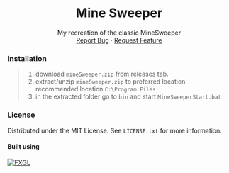 <div>
<h1 align="center">Mine Sweeper</h1>

  <p align="center">
    My recreation of the classic MineSweeper
    <br />
    <a href="https://github.com/oliverbos1/MineSweeper/issues/new?labels=bug&template=bug-report---.md">Report Bug</a>
    &middot;
    <a href="https://github.com/oliverbos1/MineSweeper/issues/new?labels=enhancement&template=feature-request---.md">Request Feature</a>
  </p>
</div>

### Installation

> 1. download `mineSweeper.zip` from releases tab.
> 2. extract/unzip `mineSweeper.zip` to preferred location. recommended location `C:\Program Files`
> 3. in the extracted folder go to `bin` and start `MineSweeperStart.bat`

### License

Distributed under the MIT License. See `LICENSE.txt` for more information.

#### Built using

[![FXGL][FXGL.com]][FXGL-url]

[FXGL-url]: https://almasb.github.io/FXGL/

[FXGL.com]: https://img.shields.io/badge/FXGL-ff3c00?style=for-the-badge&logo=github